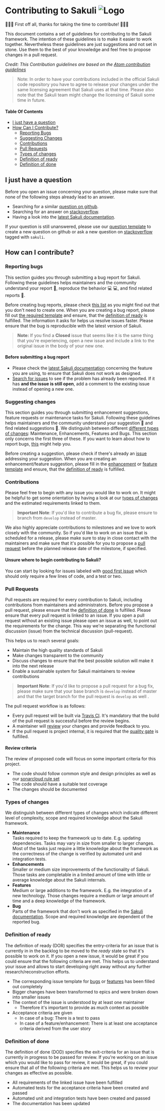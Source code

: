 # Contributing to Sakuli ![Logo][1]

:tada::boom::tada: First off all, thanks for taking the time to contribute! :tada::boom::tada:

This document contains a set of guidelines for contributing to the Sakuli framework.
The intention of these guidelines is to make it easier to work together. Nevertheless these guidelines are just
suggestions and not set in stone. Use them to the best of your knowledge and feel free to propose changes in a
pull request.

_Credit: This Contribution guidelines are based on the
[Atom contribution guidelines](https://github.com/atom/atom/blob/master/CONTRIBUTING.md)_

> Note: In order to have your contributions included in the official Sakuli code repository you have to agree to release
> your changes under the same licensing agreement that Sakuli uses at that time. Please also note that the Sakuli team
> might change the licensing of Sakuli some time in future.

#### Table Of Contents

- [I just have a question](#i-just-have-a-question)
- [How Can I Contribute?](#how-can-i-contribute)
  - [Reporting Bugs](#reporting-bugs)
  - [Suggesting Changes](#suggesting-changes)
  - [Contributions](#contributions)
  - [Pull Requests](#pull-requests)
  - [Types of changes](#types-of-changes)
  - [Definition of ready](#definition-of-ready)
  - [Definition of done](#definition-of-done)

## I just have a question

Before you open an issue concerning your question, please make sure that none of the following steps already lead to an answer.

- Searching for a similar [question on github](https://github.com/sakuli/sakuli/labels/Type%3A%20Question).
- Searching for an answer on [stackoverflow](https://stackoverflow.com/questions/tagged/sakuli).
- Having a look into the [latest Sakuli documentation](https://sakuli.io/docs/getting-started/).

If your question is still unanswered, please use our
[question template](https://github.com/sakuli/sakuli/issues/new?template=question.md)
to create a new question on github or ask a new question on [stackoverflow](https://stackoverflow.com/questions/ask)
tagged with `sakuli`.

## How can I contribute?

### Reporting bugs

This section guides you through submitting a bug report for Sakuli. Following these guidelines helps maintainers and the
community understand your report :pencil:, reproduce the behavior :computer: :computer:, and find related reports
:mag_right:.

Before creating bug reports, please check [this list](#before-submitting-a-bug-report) as you might find out that you
don't need to create one. When you are creating a bug report, please fill out
[the required template](https://github.com/sakuli/sakuli/issues/new?template=bug.md) and ensure, that
the [definition of ready](#definition-of-ready) is fulfilled. The information it asks for helps us resolve issues faster.
Please ensure that the bug is reproducible with the latest version of Sakuli.

> **Note:** If you find a **Closed** issue that seems like it is the same thing that you're experiencing, open a new
> issue and include a link to the original issue in the body of your new one.

#### Before submitting a bug report

- Please check the [latest Sakuli documentation](https://sakuli.io/docs/getting-started/) concerning
  the feature you are using, to ensure that Sakuli does not work as designed.
- [Search for issues](https://github.com/sakuli/sakuli/labels/Type%3A%20Bug)
  to see if the problem has already been reported. If it has **and the issue is still open**, add a comment to the
  existing issue instead of opening a new one.

### Suggesting changes

This section guides you through submitting enhancement suggestions, feature requests or maintenance tasks for Sakuli.
Following these guidelines helps maintainers and the community understand your suggestion :pencil: and find related
suggestions :mag_right:. We distinguish between different [different types of changes](#types-of-changes):
Maintenance, Enhancements, Features and Bugs. This section only concerns the first three of these. If you want to learn
about how to report bugs, [this](#reporting-bugs) might help you.

Before creating a suggestion, please check if there's already an [issue](https://github.com/sakuli/sakuli/issues)
addressing your suggestion. When you are creating an enhancement/feature suggestion, please fill in
the [enhancement](https://github.com/sakuli/sakuli/issues/new?template=enhancement.md) or
[feature template](https://github.com/sakuli/sakuli/issues/new?template=feature.md) and ensure, that the
[definition of ready](#definition-of-ready) is fulfilled.

### Contributions

Please feel free to begin with any issue you would like to work on. It might be helpful to get some orientation by having
a look at our [types of changes](#types-of-changes) and the estimated requirements linked to them.

> **Important Note**: If you'd like to contribute a bug fix, please ensure to branch from `develop` instead of master.

We also highly appreciate contributions to milestones and we love to work closely with the community.
So if you'd like to work on an issue that is scheduled for a release, please make sure to stay in close contact with the
maintainers and make sure that it's possible for you to propose a [pull request](#pull-requests) before the planned
release date of the milestone, if specified.

#### Unsure where to begin contributing to Sakuli?

You can start by looking for issues labeled with [good first issue](https://github.com/sakuli/sakuli/labels/good%20first%20issue) which should only require a few lines of code, and
a test or two.

### Pull Requests

Pull requests are required for every contribution to Sakuli, including contributions from maintainers and administrators.
Before you propose a pull request, please ensure that the [definition of done](#definition-of-done) is fulfilled.
Please ensure that every pull request is linked to an issue. If you open a pull request without an existing issue please
open an issue as well, to point out the requirements for the change. This way we're separating the functional discussion
(issue) from the technical discussion (pull-request).

This helps us to reach several goals:

- Maintain the high quality standards of Sakuli
- Make changes transparent to the community
- Discuss changes to ensure that the best possible solution will make it into the next release
- Enable a sustainable system for Sakuli maintainers to review contributions

> **Important Note**: If you'd like to propose a pull request for a bug fix, please make sure that your base branch is
> `develop` instead of master and that the target branch for the pull request is `develop` as well .

The pull request workflow is as follows:

- Every pull request will be built via [Travis CI](https://travis-ci.com/sakuli/sakuli). It's mandatory that
  the build of the pull request is successful before the review begins.
- A maintainer will [review](#review-criteria) your changes and provide feedback to you.
- If the pull request is project internal, it is required that the
  [quality gate](https://sonarcloud.io/dashboard?id=sakuli%3Asakuli) is fulfilled.

#### Review criteria

The review of proposed code will focus on some important criteria for this project.

- The code should follow common style and design principles as well as our [sonarcloud rule set](https://sonarcloud.io/dashboard?id=sakuli%3Asakuli)
- The code should have a suitable test coverage
- The changes should be documented

### Types of changes

We distinguish between different types of changes which indicate different level of complexity, scope and required
knowledge about the Sakuli framework.

- **Maintenance**  
  Tasks required to keep the framework up to date. E.g. updating dependencies. Tasks may vary in size from smaller to
  larger changes. Most of the tasks just require a little knowledge about the framework as the correctness of the
  change is verified by automated unit and integration tests.
- **Enhancements**  
  Smaller or medium size improvements of the functionality of Sakuli. Those tasks are completable in a limited amount of
  time with little or average knowledge about the Sakuli internals.
- **Features**  
  Medium or large additions to the framework. E.g. the integration of a new technology. Those changes require a medium
  or large amount of time and a deep knowledge of the framework.
- **Bug**  
  Parts of the framework that don't work as specified in the
  [Sakuli documentation](https://sakuli.io/docs/getting-started/). Scope and required knowledge are
  dependent of the reported bug.

### Definition of ready

The definition of ready (DOR) specifies the entry-criteria for an issue that is currently in in the backlog to be moved
to the _ready_ state so that it's possible to work on it. If you open a new issue, it would be great if you could ensure
that the following criteria are met. This helps us to understand your issue and allows to start developing right away
without any further research/reconstruction efforts.

- The corresponding issue template for [bugs](https://github.com/sakuli/sakuli/issues/new?template=bug.md)
  or [features](https://github.com/sakuli/sakuli/issues/new?template=feature.md) has been filled out completely
- Bigger changes have been transformed to epics and were broken down into smaller issues
- The context of the issue is understood by at least one maintainer
  - Therefore it's important to provide as much context as possible
- Acceptance criteria are given
  - In case of a bug: There is a test to pass
  - In case of a feature/enhancement: There is at least one acceptance criteria derived from the user story

### Definition of done

The definition of done (DOD) specifies the exit-criteria for an issue that is currently in progress to be passed for
review. If you're working on an issue which you would like to pass for review, it would be great, if you could ensure
that all of the following criteria are met. This helps us to review your changes as effective as possible.

- All requirements of the linked issue have been fulfilled
- Automated tests for the acceptance criteria have been created and passed
- Automated unit and integration tests have been created and passed
- The documentation has been updated

[1]: https://sakuli.io/images/sakuli_header_logo.svg
